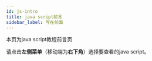 ```yaml
---
id: js-intro
title: java script前言
sidebar_label: 写在前面
---
```


本页为java script教程前言页

请点击**左侧菜单**（移动端为**右下角**）选择要查看的java script。